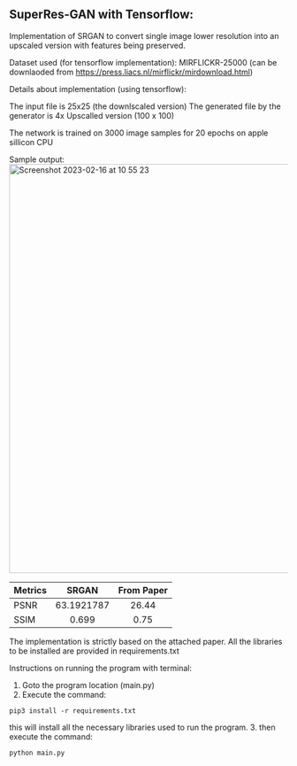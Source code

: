 ## SuperRes-GAN with Tensorflow:

Implementation of SRGAN to convert single image lower resolution into an upscaled version with features being preserved. 

Dataset used (for tensorflow implementation): 
MIRFLICKR-25000 (can be downlaoded from https://press.liacs.nl/mirflickr/mirdownload.html) 

Details about implementation (using tensorflow): 

The input file is 25x25 (the downlscaled version) 
The generated file by the generator is 4x Upscalled version (100 x 100)

The network is trained on 3000 image samples for 20 epochs on apple sillicon CPU

Sample output:
<img width="739" alt="Screenshot 2023-02-16 at 10 55 23" src="https://user-images.githubusercontent.com/44967770/219331866-6f7c409d-ad17-41ee-8d8f-18c473b15cc0.png">


| Metrics | SRGAN| From Paper |
| :---         |     :---:      |:---: |
| PSNR         |63.1921787      |26.44 |
| SSIM         | 0.699          |0.75  |

The implementation is strictly based on the attached paper. 
All the libraries to be installed are provided in requirements.txt

Instructions on running the program with terminal:
1. Goto the program location (main.py)
2. Execute the command: 
```
pip3 install -r requirements.txt
```
this will install all the necessary libraries used to run the program.
3. then execute the command:
```
python main.py
```
